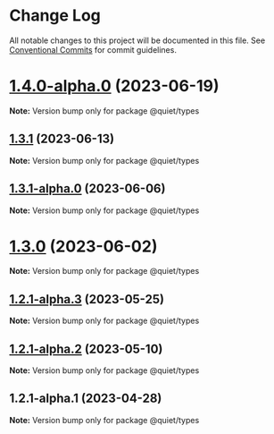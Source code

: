 # Change Log

All notable changes to this project will be documented in this file.
See [Conventional Commits](https://conventionalcommits.org) for commit guidelines.

# [1.4.0-alpha.0](https://github.com/ZbayApp/monorepo/compare/@quiet/types@1.3.1...@quiet/types@1.4.0-alpha.0) (2023-06-19)

**Note:** Version bump only for package @quiet/types





## [1.3.1](https://github.com/TryQuiet/quiet/compare/@quiet/types@1.3.1-alpha.0...@quiet/types@1.3.1) (2023-06-13)

**Note:** Version bump only for package @quiet/types





## [1.3.1-alpha.0](https://github.com/TryQuiet/quiet/compare/@quiet/types@1.3.0...@quiet/types@1.3.1-alpha.0) (2023-06-06)

**Note:** Version bump only for package @quiet/types





# [1.3.0](https://github.com/TryQuiet/quiet/compare/@quiet/types@1.2.1-alpha.3...@quiet/types@1.3.0) (2023-06-02)

**Note:** Version bump only for package @quiet/types





## [1.2.1-alpha.3](https://github.com/TryQuiet/quiet/compare/@quiet/types@1.2.1-alpha.2...@quiet/types@1.2.1-alpha.3) (2023-05-25)

**Note:** Version bump only for package @quiet/types





## [1.2.1-alpha.2](https://github.com/TryQuiet/quiet/compare/@quiet/types@1.2.1-alpha.1...@quiet/types@1.2.1-alpha.2) (2023-05-10)

**Note:** Version bump only for package @quiet/types





## 1.2.1-alpha.1 (2023-04-28)

**Note:** Version bump only for package @quiet/types
